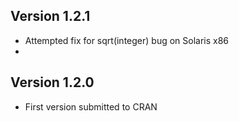 ## Version 1.2.1
- Attempted fix for sqrt(integer) bug on Solaris x86
-
## Version 1.2.0
- First version submitted to CRAN
